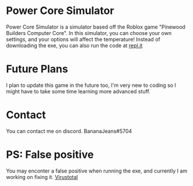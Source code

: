 # Power Core Simulator
Power Core Simulator is a simulator based off the Roblox game "Pinewood Builders Computer Core".
In this simulator, you can choose your own settings, and your options will affect the temperature!
Instead of downloading the exe, you can also run the code at [repl.it](https://replit.com/@RK26/Power-Core-Simulator#main.py)
# Future Plans
I plan to update this game in the future too, I'm very new to coding so I might have to take some time learning more advanced stuff.
# Contact
You can contact me on discord. BananaJeans#5704
# PS: False positive
You may enconter a false positive when running the exe, and currently I am working on fixing it.
[Virustotal](https://www.virustotal.com/gui/file/1e77c0fe88b1981eef031d47b84b6bed77eef07dbbc677f54d95b756418c0fad/detection)
